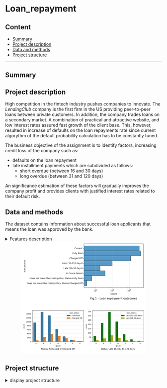 # Loan_repayment

## Content

* [Summary](README.md#Summary)  
* [Project description](README.md#Project-description)  
* [Data and methods](README.md#Data-and-methods)                                
* [Project structure](README.md#Project-structure)                   


---

## Summary

  

## Project description
High competition in the fintech industry pushes companies to innovate. The *LendingClub* company is the first firm in the US providing peer-to-peer loans between private customers. In addition, the company trades loans on a secondary market. A combination of practical and attractive website, and low interest rates assured fast growth of the client base. This, however, resulted in increase of defaults on the loan repayments rate since current algorythm of the default probability calculation has to be constantly tuned. 

The business objective of the assignment is to identify factors, increasing credit loss of the company such as:
* defaults on the loan repayment
* late installment payments which are subdivided as follows:
    * short overdue (between 16 and 30 days)
    * long overdue (between 31 and 120 days)

An significance estimation of these factors will gradually improves the company profit and provides clients with justified interest rates related to their default risk. 

## Data and methods

The dataset contains information about successful loan applicants that means the loan was approved by the bank. 



<details>
    <summary>Features description</summary>

text
</details>

<div align="center"> 
<img src="./figures/fig_1.png" width="400">  </div>

<div align="center"><img src="./figures/fig_2.png" width="400">  </div>


## Project structure

<details>
  <summary>display project structure </summary>

```Python
Loan_repayment
├── .gitignore
├── config
│   └── config.json     # configuration settings
├── data                # data archive
│  
├── figures
│   ├── fig_1.png
.....
│   └── fig_xx.png
├── models              # models and weights
│   ├── xxx.pkl
.....
│   └── xxx.pkl
├── notebooks           # notebooks
│   └── Loan_repayment.ipynb

├── README.md
├── requirements.txt    
└── utils               # functions and data loaders
    └── reader_config.py
```
</details>

